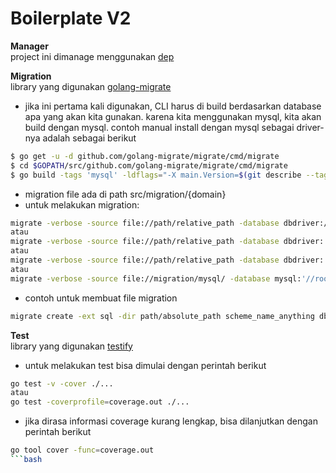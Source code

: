 # Boilerplate V2

__Manager__<br>
project ini dimanage menggunakan [dep](https://golang.github.io/dep/docs/introduction.html)

__Migration__<br>
library yang digunakan [golang-migrate](https://github.com/golang-migrate/migrate)
* jika ini pertama kali digunakan, CLI harus di build berdasarkan database apa yang akan kita gunakan. karena kita menggunakan mysql, kita akan build dengan mysql. contoh manual install dengan mysql sebagai driver-nya adalah sebagai berikut
```bash
$ go get -u -d github.com/golang-migrate/migrate/cmd/migrate
$ cd $GOPATH/src/github.com/golang-migrate/migrate/cmd/migrate
$ go build -tags 'mysql' -ldflags="-X main.Version=$(git describe --tags)" -o $GOPATH/bin/migrate github.com/golang-migrate/migrate/cmd/migrate
```
* migration file ada di path src/migration/{domain}
* untuk melakukan migration: 
```bash
migrate -verbose -source file://path/relative_path -database dbdriver://host:port/database_name up
atau
migrate -verbose -source file://path/relative_path -database dbdriver:'//host:port/database_name' up
atau
migrate -verbose -source file://path/relative_path -database dbdriver:'//tcp(host:port)/database_name' up
atau
migrate -verbose -source file://migration/mysql/ -database mysql:'//root:gotest@tcp(172.22.0.3:3306)/local_gotest' up
```
* contoh untuk membuat file migration
```bash
migrate create -ext sql -dir path/absolute_path scheme_name_anything dbdriver://username:password@host:port/dbname?option1=true&option2=false
```

__Test__<br>
library yang digunakan [testify](https://github.com/stretchr/testify)
* untuk melakukan test bisa dimulai dengan perintah berikut
```bash
go test -v -cover ./...
atau
go test -coverprofile=coverage.out ./...
```
* jika dirasa informasi coverage kurang lengkap, bisa dilanjutkan dengan perintah berikut
```bash
go tool cover -func=coverage.out
```bash